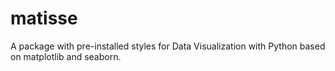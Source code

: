 # matisse
A package with pre-installed styles for Data Visualization with Python based on matplotlib and seaborn.
